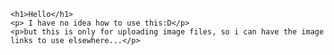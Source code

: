 
    <h1>Hello</h1>
    <p> I have no idea how to use this:D</p>
    <p>but this is only for uploading image files, so i can have the image links to use elsewhere...</p>
 
